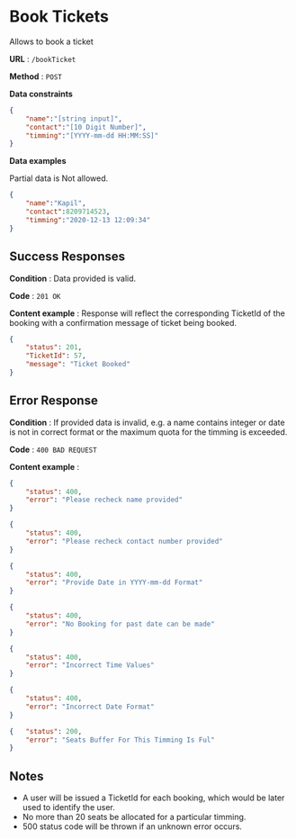 # Book Tickets

Allows to book a ticket

**URL** : `/bookTicket`

**Method** : `POST`

**Data constraints**

```json
{
    "name":"[string input]",
    "contact":"[10 Digit Number]",
    "timming":"[YYYY-mm-dd HH:MM:SS]"
}
```

**Data examples**

Partial data is Not allowed.

```json
{
    "name":"Kapil",
    "contact":8209714523,
    "timming":"2020-12-13 12:09:34"
}
```


## Success Responses

**Condition** : Data provided is valid.

**Code** : `201 OK`

**Content example** : Response will reflect the corresponding TicketId of the booking with a confirmation message of ticket being booked.

```json
{
    "status": 201,
    "TicketId": 57,
    "message": "Ticket Booked"
}
```

## Error Response

**Condition** : If provided data is invalid, e.g. a name contains integer or date is not in correct format or the maximum quota for the timming is exceeded.

**Code** : `400 BAD REQUEST`

**Content example** :

```json
{
    "status": 400,
    "error": "Please recheck name provided"
}
```

```json
{
    "status": 400,
    "error": "Please recheck contact number provided"
}
```


```json
{
    "status": 400,
    "error": "Provide Date in YYYY-mm-dd Format"
}
```


```json
{
    "status": 400,
    "error": "No Booking for past date can be made"
}
```

```json
{
    "status": 400,
    "error": "Incorrect Time Values"
}
```

```json
{
    "status": 400,
    "error": "Incorrect Date Format"
}
```

```json
{   "status": 200, 
    "error": "Seats Buffer For This Timming Is Ful" 
}
```

## Notes

* A user will be issued a TicketId for each booking, which would be later used to identify the user.
* No more than 20 seats be allocated for a particular timming.
* 500 status code will be thrown if an unknown error occurs.
